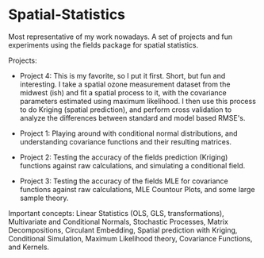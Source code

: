 # Spatial-Statistics
Most representative of my work nowadays. A set of projects and fun experiments using the fields package for spatial statistics. 

Projects: 

* Project 4: This is my favorite, so I put it first. Short, but fun and interesting. I take a spatial ozone measurement dataset from the midwest (ish) and fit a spatial process to it, with the covariance parameters estimated using maximum likelihood. I then use this process to do Kriging (spatial prediction), and perform cross validation to analyze the differences between standard and model based RMSE's.

* Project 1: Playing around with conditional normal distributions, and understanding covariance functions and their resulting matrices. 
* Project 2: Testing the accuracy of the fields prediction (Kriging) functions against raw calculations, and simulating a conditional field. 
* Project 3: Testing the accuracy of the fields MLE for covariance functions against raw calculations, MLE Countour Plots, and some large sample theory. 



Important concepts: Linear Statistics (OLS, GLS, transformations), Multivariate and Conditional Normals, Stochastic Processes, Matrix Decompositions, Circulant Embedding, Spatial prediction with Kriging, Conditional Simulation, Maximum Likelihood theory, Covariance Functions, and Kernels.


